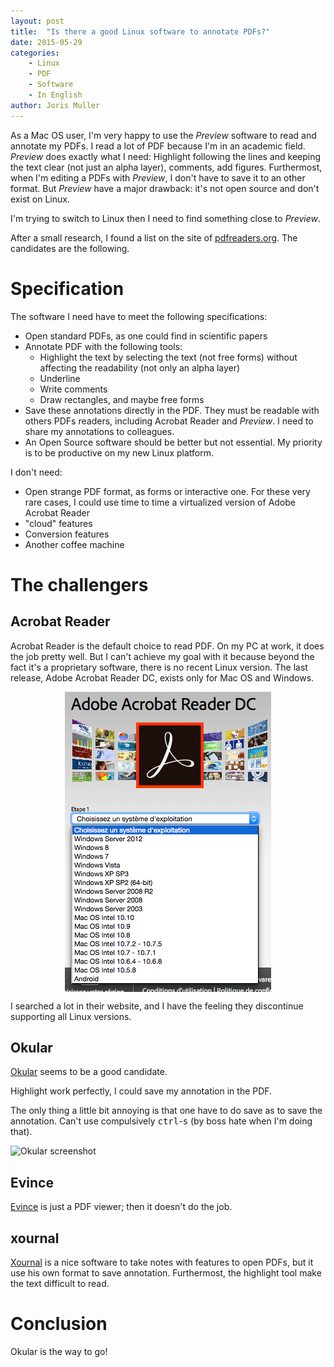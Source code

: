 ```yaml
---
layout: post
title:  "Is there a good Linux software to annotate PDFs?"
date: 2015-05-29 
categories: 
    - Linux
    - PDF
    - Software
    - In English
author: Joris Muller
---
```


As a Mac OS user, I'm very happy to use the _Preview_ software to read and annotate my PDFs. I read a lot of PDF because I'm in an academic field. _Preview_ does exactly what I need: Highlight following the lines and keeping the text clear (not just an alpha layer), comments, add figures. Furthermost, when I'm editing a PDFs with _Preview_, I don't have to save it to an other format. But _Preview_ have a major drawback: it's not open source and don't exist on Linux.

I'm trying to switch to Linux then I need to find something close to _Preview_.

After a small research, I found a list on the site of [pdfreaders.org](http://pdfreaders.org/pdfreaders.en.html). The candidates are the following.

# Specification

The software I need have to meet the following specifications:

- Open standard PDFs, as one could find in scientific papers
- Annotate PDF with the following tools:
    - Highlight the text by selecting the text (not free forms) without affecting the readability (not only an alpha layer)
    - Underline
    - Write comments
    - Draw rectangles, and maybe free forms
- Save these annotations directly in the PDF. They must be readable with others PDFs readers, including Acrobat Reader and _Preview_. I need to share my annotations to colleagues.
- An Open Source software should be better but not essential. My priority is to be productive on my new Linux platform.

I don't need:

- Open strange PDF format, as forms or interactive one. For these very rare cases, I could use time to time a virtualized version of Adobe Acrobat Reader
- "cloud" features
- Conversion features
- Another coffee machine

# The challengers

## Acrobat Reader

Acrobat Reader is the default choice to read PDF. On my PC at work, it does the job pretty well. But I can't achieve my goal with it because beyond the fact it's a proprietary software, there is no recent Linux version. The last release, Adobe Acrobat Reader DC, exists only for Mac OS and Windows.

<img src="/assets/pdf_reader_post/no_acrobat_reader_linux.png" title="No DC for Linux"  style="display: block; margin: auto;" />

I searched a lot in their website, and I have the feeling they discontinue supporting all Linux versions. 

## Okular

[Okular](https://okular.kde.org/) seems to be a good candidate.

Highlight work perfectly, I could save my annotation in the PDF.

The only thing a little bit annoying is that one have to do save as to save the annotation. Can't use compulsively <kbd>ctrl</kbd>-<kbd>s</kbd> (by boss hate when I'm doing that).

<img src="https://okular.kde.org/images/screenies/okular-annotations.png" title="Okular screenshot"  style="display: block; margin: auto;" />

## Evince

[Evince](https://wiki.gnome.org/Apps/Evince) is just a PDF viewer; then it doesn't do the job.

## xournal

[Xournal](http://xournal.sourceforge.net/) is a nice software to take notes with features to open PDFs, but it use his own format to save annotation. Furthermost, the highlight tool make the text difficult to read.

# Conclusion

Okular is the way to go!
